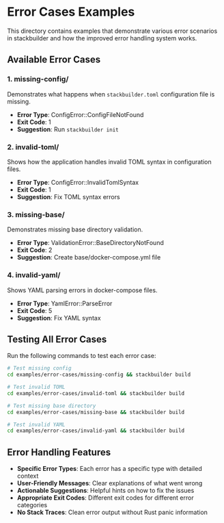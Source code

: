 # Error Cases Examples

This directory contains examples that demonstrate various error scenarios in stackbuilder and how the improved error handling system works.

## Available Error Cases

### 1. missing-config/

Demonstrates what happens when `stackbuilder.toml` configuration file is missing.

- **Error Type**: ConfigError::ConfigFileNotFound
- **Exit Code**: 1
- **Suggestion**: Run `stackbuilder init`

### 2. invalid-toml/

Shows how the application handles invalid TOML syntax in configuration files.

- **Error Type**: ConfigError::InvalidTomlSyntax  
- **Exit Code**: 1
- **Suggestion**: Fix TOML syntax errors

### 3. missing-base/

Demonstrates missing base directory validation.

- **Error Type**: ValidationError::BaseDirectoryNotFound
- **Exit Code**: 2
- **Suggestion**: Create base/docker-compose.yml file

### 4. invalid-yaml/

Shows YAML parsing errors in docker-compose files.

- **Error Type**: YamlError::ParseError
- **Exit Code**: 5
- **Suggestion**: Fix YAML syntax

## Testing All Error Cases

Run the following commands to test each error case:

```bash
# Test missing config
cd examples/error-cases/missing-config && stackbuilder build

# Test invalid TOML
cd examples/error-cases/invalid-toml && stackbuilder build

# Test missing base directory
cd examples/error-cases/missing-base && stackbuilder build

# Test invalid YAML
cd examples/error-cases/invalid-yaml && stackbuilder build
```

## Error Handling Features

- **Specific Error Types**: Each error has a specific type with detailed context
- **User-Friendly Messages**: Clear explanations of what went wrong
- **Actionable Suggestions**: Helpful hints on how to fix the issues
- **Appropriate Exit Codes**: Different exit codes for different error categories
- **No Stack Traces**: Clean error output without Rust panic information
